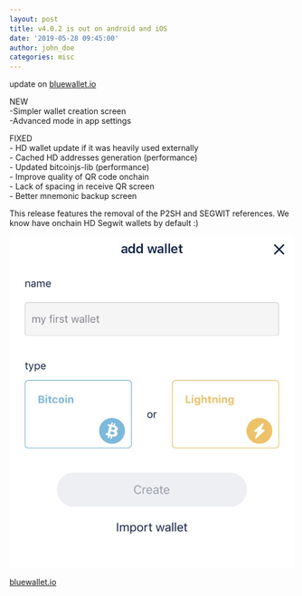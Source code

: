 ```yaml
---
layout: post
title: v4.0.2 is out on android and iOS
date: '2019-05-28 09:45:00'
author: john_doe
categories: misc
---
```


update on [bluewallet.io](https://bluewallet.io)

NEW  
\-Simpler wallet creation screen  
\-Advanced mode in app settings

FIXED  
\- HD wallet update if it was heavily used externally  
\- Cached HD addresses generation (performance)  
\- Updated bitcoinjs-lib (performance)  
\- Improve quality of QR code onchain  
\- Lack of spacing in receive QR screen  
\- Better mnemonic backup screen

This release features the removal of the P2SH and SEGWIT references. We know have onchain HD Segwit wallets by default :)

![](/_posts/img/1__HrzbozVIPmRYMJk9gJDCdg.jpeg)

[bluewallet.io](https://bluewallet.io)